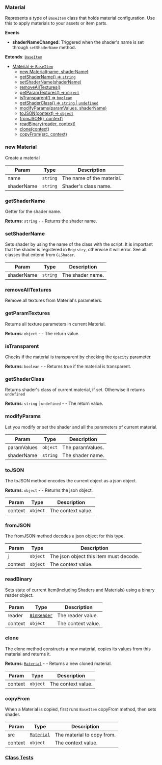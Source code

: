 <a name="Material"></a>

### Material 
Represents a type of `BaseItem` class that holds material configuration.
Use this to apply materials to your assets or item parts.

**Events**
* **shaderNameChanged:** Triggered when the shader's name is set through `setShaderName` method.


**Extends**: <code>[BaseItem](api/SceneTree/BaseItem.md)</code>  

* [Material ⇐ <code>BaseItem</code>](#Material)
    * [new Material(name, shaderName)](#new-Material)
    * [getShaderName() ⇒ <code>string</code>](#getShaderName)
    * [setShaderName(shaderName)](#setShaderName)
    * [removeAllTextures()](#removeAllTextures)
    * [getParamTextures() ⇒ <code>object</code>](#getParamTextures)
    * [isTransparent() ⇒ <code>boolean</code>](#isTransparent)
    * [getShaderClass() ⇒ <code>string</code> \| <code>undefined</code>](#getShaderClass)
    * [modifyParams(paramValues, shaderName)](#modifyParams)
    * [toJSON(context) ⇒ <code>object</code>](#toJSON)
    * [fromJSON(j, context)](#fromJSON)
    * [readBinary(reader, context)](#readBinary)
    * [clone(context)](#clone)
    * [copyFrom(src, context)](#copyFrom)

<a name="new_Material_new"></a>

### new Material
Create a material


| Param | Type | Description |
| --- | --- | --- |
| name | <code>string</code> | The name of the material. |
| shaderName | <code>string</code> | Shader's class name. |

<a name="Material+getShaderName"></a>

### getShaderName
Getter for the shader name.


**Returns**: <code>string</code> - - Returns the shader name.  
<a name="Material+setShaderName"></a>

### setShaderName
Sets shader by using the name of the class with the script.
It is important that the shader is registered in `Registry`, otherwise it will error.
See all classes that extend from `GLShader`.



| Param | Type | Description |
| --- | --- | --- |
| shaderName | <code>string</code> | The shader name. |

<a name="Material+removeAllTextures"></a>

### removeAllTextures
Remove all textures from Material's parameters.


<a name="Material+getParamTextures"></a>

### getParamTextures
Returns all texture parameters in current Material.


**Returns**: <code>object</code> - - The return value.  
<a name="Material+isTransparent"></a>

### isTransparent
Checks if the material is transparent by checking the `Opacity` parameter.


**Returns**: <code>boolean</code> - - Returns true if the material is transparent.  
<a name="Material+getShaderClass"></a>

### getShaderClass
Returns shader's class of current material, if set. Otherwise it returns `undefined`


**Returns**: <code>string</code> \| <code>undefined</code> - - The return value.  
<a name="Material+modifyParams"></a>

### modifyParams
Let you modify or set the shader and all the parameters of current material.



| Param | Type | Description |
| --- | --- | --- |
| paramValues | <code>object</code> | The paramValues. |
| shaderName | <code>string</code> | The shader name. |

<a name="Material+toJSON"></a>

### toJSON
The toJSON method encodes the current object as a json object.


**Returns**: <code>object</code> - - Returns the json object.  

| Param | Type | Description |
| --- | --- | --- |
| context | <code>object</code> | The context value. |

<a name="Material+fromJSON"></a>

### fromJSON
The fromJSON method decodes a json object for this type.



| Param | Type | Description |
| --- | --- | --- |
| j | <code>object</code> | The json object this item must decode. |
| context | <code>object</code> | The context value. |

<a name="Material+readBinary"></a>

### readBinary
Sets state of current Item(Including Shaders and Materials) using a binary reader object.



| Param | Type | Description |
| --- | --- | --- |
| reader | <code>[BinReader](api/SceneTree/BinReader.md)</code> | The reader value. |
| context | <code>object</code> | The context value. |

<a name="Material+clone"></a>

### clone
The clone method constructs a new material, copies its values
from this material and returns it.


**Returns**: [<code>Material</code>](#Material) - - Returns a new cloned material.  

| Param | Type | Description |
| --- | --- | --- |
| context | <code>object</code> | The context value. |

<a name="Material+copyFrom"></a>

### copyFrom
When a Material is copied, first runs `BaseItem` copyFrom method, then sets shader.



| Param | Type | Description |
| --- | --- | --- |
| src | [<code>Material</code>](#Material) | The material to copy from. |
| context | <code>object</code> | The context value. |



### [Class Tests](api/SceneTree/Material.test)